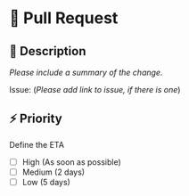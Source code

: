 # 🚀 Pull Request

## 📄 Description

*Please include a summary of the change.*

Issue: (*Please add link to issue, if there is one*)

## ⚡ Priority

Define the ETA

- [ ] High (As soon as possible)
- [ ] Medium (2 days)
- [ ] Low (5 days)
